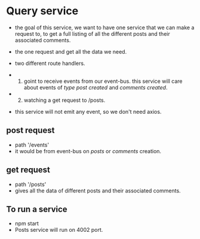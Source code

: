 # Query service
* the goal of this service, we want to have one service that we can make a request to, to get a full listing of all the different posts and their associated comments.
* the one request and get all the data we need.

* two different route handlers.
* 1. goint to receive events from our event-bus. this service will care about events of *type* *post created* and *comments created*.
* 2. watching a get request to /posts.

* this service will not emit any event, so we don't need axios.

## post request
* path '/events'
* it would be from event-bus on *posts* or *comments* creation.

## get request
* path '/posts'
* gives all the data of different posts and their associated comments.

## To run a service
* npm start
* Posts service will run on 4002 port.

